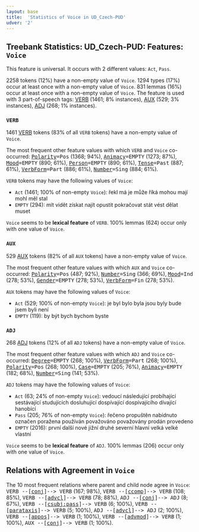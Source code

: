 ```yaml
---
layout: base
title:  'Statistics of Voice in UD_Czech-PUD'
udver: '2'
---
```


## Treebank Statistics: UD_Czech-PUD: Features: `Voice`

This feature is universal.
It occurs with 2 different values: `Act`, `Pass`.

2258 tokens (12%) have a non-empty value of `Voice`.
1294 types (17%) occur at least once with a non-empty value of `Voice`.
831 lemmas (16%) occur at least once with a non-empty value of `Voice`.
The feature is used with 3 part-of-speech tags: [VERB](cs_pud-pos-VERB.html) (1461; 8% instances), [AUX](cs_pud-pos-AUX.html) (529; 3% instances), [ADJ](cs_pud-pos-ADJ.html) (268; 1% instances).

### `VERB`

1461 [VERB](cs_pud-pos-VERB.html) tokens (83% of all `VERB` tokens) have a non-empty value of `Voice`.

The most frequent other feature values with which `VERB` and `Voice` co-occurred: <tt><a href="Polarity.html">Polarity</a>=Pos</tt> (1368; 94%), <tt><a href="Animacy.html">Animacy</a>=EMPTY</tt> (1273; 87%), <tt><a href="Mood.html">Mood</a>=EMPTY</tt> (890; 61%), <tt><a href="Person.html">Person</a>=EMPTY</tt> (890; 61%), <tt><a href="Tense.html">Tense</a>=Past</tt> (887; 61%), <tt><a href="VerbForm.html">VerbForm</a>=Part</tt> (886; 61%), <tt><a href="Number.html">Number</a>=Sing</tt> (884; 61%).

`VERB` tokens may have the following values of `Voice`:

* `Act` (1461; 100% of non-empty `Voice`): řekl má je může říká mohou mají mohl měl stal
* `EMPTY` (294): mít vidět získat najít opustit pokračovat stát vést dělat muset

`Voice` seems to be **lexical feature** of `VERB`. 100% lemmas (624) occur only with one value of `Voice`.

### `AUX`

529 [AUX](cs_pud-pos-AUX.html) tokens (82% of all `AUX` tokens) have a non-empty value of `Voice`.

The most frequent other feature values with which `AUX` and `Voice` co-occurred: <tt><a href="Polarity.html">Polarity</a>=Pos</tt> (487; 92%), <tt><a href="Number.html">Number</a>=Sing</tt> (366; 69%), <tt><a href="Mood.html">Mood</a>=Ind</tt> (278; 53%), <tt><a href="Gender.html">Gender</a>=EMPTY</tt> (278; 53%), <tt><a href="VerbForm.html">VerbForm</a>=Fin</tt> (278; 53%).

`AUX` tokens may have the following values of `Voice`:

* `Act` (529; 100% of non-empty `Voice`): je byl bylo byla jsou byly bude jsem byli není
* `EMPTY` (119): by být bych bychom byste

### `ADJ`

268 [ADJ](cs_pud-pos-ADJ.html) tokens (12% of all `ADJ` tokens) have a non-empty value of `Voice`.

The most frequent other feature values with which `ADJ` and `Voice` co-occurred: <tt><a href="Degree.html">Degree</a>=EMPTY</tt> (268; 100%), <tt><a href="VerbForm.html">VerbForm</a>=Part</tt> (268; 100%), <tt><a href="Polarity.html">Polarity</a>=Pos</tt> (268; 100%), <tt><a href="Case.html">Case</a>=EMPTY</tt> (205; 76%), <tt><a href="Animacy.html">Animacy</a>=EMPTY</tt> (182; 68%), <tt><a href="Number.html">Number</a>=Sing</tt> (141; 53%).

`ADJ` tokens may have the following values of `Voice`:

* `Act` (63; 24% of non-empty `Voice`): vedoucí následující probíhající sestávající studujících dosluhující dospívající dospívajícího dívající hanobící
* `Pass` (205; 76% of non-empty `Voice`): řečeno propuštěn nabídnuto označen poražena používán považováno považovány prodán provedeno
* `EMPTY` (2016): první další nové jižní druhé severní hlavní velká velké vlastní

`Voice` seems to be **lexical feature** of `ADJ`. 100% lemmas (206) occur only with one value of `Voice`.

## Relations with Agreement in `Voice`

The 10 most frequent relations where parent and child node agree in `Voice`:
<tt>VERB --[<a href="../dep/conj.html">conj</a>]--> VERB</tt> (167; 98%),
<tt>VERB --[<a href="../dep/ccomp.html">ccomp</a>]--> VERB</tt> (108; 85%),
<tt>VERB --[<a href="../dep/advcl.html">advcl</a>]--> VERB</tt> (78; 88%),
<tt>ADJ --[<a href="../dep/conj.html">conj</a>]--> ADJ</tt> (8; 67%),
<tt>VERB --[<a href="../dep/csubj:pass.html">csubj:pass</a>]--> VERB</tt> (6; 100%),
<tt>VERB --[<a href="../dep/parataxis.html">parataxis</a>]--> VERB</tt> (5; 100%),
<tt>ADJ --[<a href="../dep/advcl.html">advcl</a>]--> ADJ</tt> (2; 100%),
<tt>VERB --[<a href="../dep/appos.html">appos</a>]--> VERB</tt> (1; 100%),
<tt>VERB --[<a href="../dep/advmod.html">advmod</a>]--> VERB</tt> (1; 100%),
<tt>AUX --[<a href="../dep/conj.html">conj</a>]--> VERB</tt> (1; 100%).

